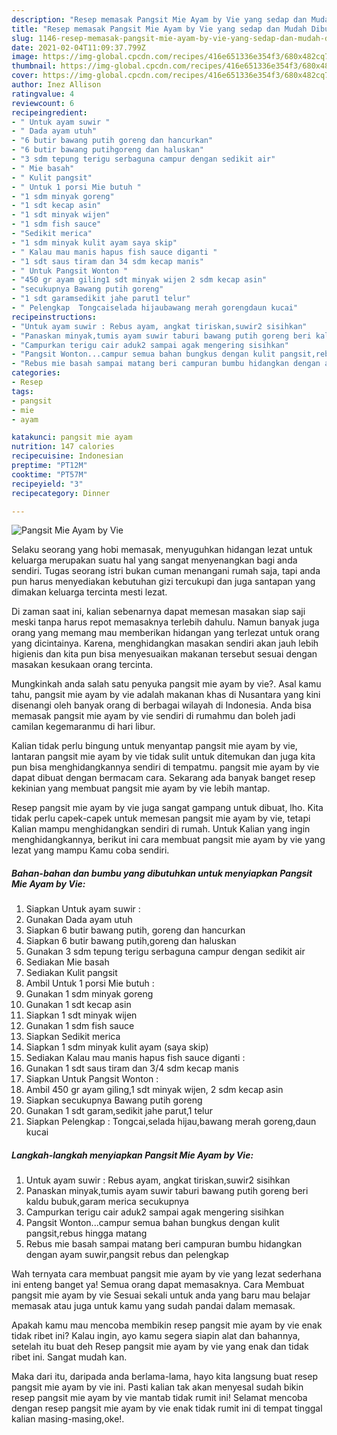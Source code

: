 ```yaml
---
description: "Resep memasak Pangsit Mie Ayam by Vie yang sedap dan Mudah Dibuat"
title: "Resep memasak Pangsit Mie Ayam by Vie yang sedap dan Mudah Dibuat"
slug: 1146-resep-memasak-pangsit-mie-ayam-by-vie-yang-sedap-dan-mudah-dibuat
date: 2021-02-04T11:09:37.799Z
image: https://img-global.cpcdn.com/recipes/416e651336e354f3/680x482cq70/pangsit-mie-ayam-by-vie-foto-resep-utama.jpg
thumbnail: https://img-global.cpcdn.com/recipes/416e651336e354f3/680x482cq70/pangsit-mie-ayam-by-vie-foto-resep-utama.jpg
cover: https://img-global.cpcdn.com/recipes/416e651336e354f3/680x482cq70/pangsit-mie-ayam-by-vie-foto-resep-utama.jpg
author: Inez Allison
ratingvalue: 4
reviewcount: 6
recipeingredient:
- " Untuk ayam suwir "
- " Dada ayam utuh"
- "6 butir bawang putih goreng dan hancurkan"
- "6 butir bawang putihgoreng dan haluskan"
- "3 sdm tepung terigu serbaguna campur dengan sedikit air"
- " Mie basah"
- " Kulit pangsit"
- " Untuk 1 porsi Mie butuh "
- "1 sdm minyak goreng"
- "1 sdt kecap asin"
- "1 sdt minyak wijen"
- "1 sdm fish sauce"
- "Sedikit merica"
- "1 sdm minyak kulit ayam saya skip"
- " Kalau mau manis hapus fish sauce diganti "
- "1 sdt saus tiram dan 34 sdm kecap manis"
- " Untuk Pangsit Wonton "
- "450 gr ayam giling1 sdt minyak wijen 2 sdm kecap asin"
- "secukupnya Bawang putih goreng"
- "1 sdt garamsedikit jahe parut1 telur"
- " Pelengkap  Tongcaiselada hijaubawang merah gorengdaun kucai"
recipeinstructions:
- "Untuk ayam suwir : Rebus ayam, angkat tiriskan,suwir2 sisihkan"
- "Panaskan minyak,tumis ayam suwir taburi bawang putih goreng beri kaldu bubuk,garam merica secukupnya"
- "Campurkan terigu cair aduk2 sampai agak mengering sisihkan"
- "Pangsit Wonton...campur semua bahan bungkus dengan kulit pangsit,rebus hingga matang"
- "Rebus mie basah sampai matang beri campuran bumbu hidangkan dengan ayam suwir,pangsit rebus dan pelengkap"
categories:
- Resep
tags:
- pangsit
- mie
- ayam

katakunci: pangsit mie ayam 
nutrition: 147 calories
recipecuisine: Indonesian
preptime: "PT12M"
cooktime: "PT57M"
recipeyield: "3"
recipecategory: Dinner

---
```



![Pangsit Mie Ayam by Vie](https://img-global.cpcdn.com/recipes/416e651336e354f3/680x482cq70/pangsit-mie-ayam-by-vie-foto-resep-utama.jpg)

Selaku seorang yang hobi memasak, menyuguhkan hidangan lezat untuk keluarga merupakan suatu hal yang sangat menyenangkan bagi anda sendiri. Tugas seorang istri bukan cuman menangani rumah saja, tapi anda pun harus menyediakan kebutuhan gizi tercukupi dan juga santapan yang dimakan keluarga tercinta mesti lezat.

Di zaman  saat ini, kalian sebenarnya dapat memesan masakan siap saji meski tanpa harus repot memasaknya terlebih dahulu. Namun banyak juga orang yang memang mau memberikan hidangan yang terlezat untuk orang yang dicintainya. Karena, menghidangkan masakan sendiri akan jauh lebih higienis dan kita pun bisa menyesuaikan makanan tersebut sesuai dengan masakan kesukaan orang tercinta. 



Mungkinkah anda salah satu penyuka pangsit mie ayam by vie?. Asal kamu tahu, pangsit mie ayam by vie adalah makanan khas di Nusantara yang kini disenangi oleh banyak orang di berbagai wilayah di Indonesia. Anda bisa memasak pangsit mie ayam by vie sendiri di rumahmu dan boleh jadi camilan kegemaranmu di hari libur.

Kalian tidak perlu bingung untuk menyantap pangsit mie ayam by vie, lantaran pangsit mie ayam by vie tidak sulit untuk ditemukan dan juga kita pun bisa menghidangkannya sendiri di tempatmu. pangsit mie ayam by vie dapat dibuat dengan bermacam cara. Sekarang ada banyak banget resep kekinian yang membuat pangsit mie ayam by vie lebih mantap.

Resep pangsit mie ayam by vie juga sangat gampang untuk dibuat, lho. Kita tidak perlu capek-capek untuk memesan pangsit mie ayam by vie, tetapi Kalian mampu menghidangkan sendiri di rumah. Untuk Kalian yang ingin menghidangkannya, berikut ini cara membuat pangsit mie ayam by vie yang lezat yang mampu Kamu coba sendiri.

<!--inarticleads1-->

##### Bahan-bahan dan bumbu yang dibutuhkan untuk menyiapkan Pangsit Mie Ayam by Vie:

1. Siapkan  Untuk ayam suwir :
1. Gunakan  Dada ayam utuh
1. Siapkan 6 butir bawang putih, goreng dan hancurkan
1. Siapkan 6 butir bawang putih,goreng dan haluskan
1. Gunakan 3 sdm tepung terigu serbaguna campur dengan sedikit air
1. Sediakan  Mie basah
1. Sediakan  Kulit pangsit
1. Ambil  Untuk 1 porsi Mie butuh :
1. Gunakan 1 sdm minyak goreng
1. Gunakan 1 sdt kecap asin
1. Siapkan 1 sdt minyak wijen
1. Gunakan 1 sdm fish sauce
1. Siapkan Sedikit merica
1. Siapkan 1 sdm minyak kulit ayam (saya skip)
1. Sediakan  Kalau mau manis hapus fish sauce diganti :
1. Gunakan 1 sdt saus tiram dan 3/4 sdm kecap manis
1. Siapkan  Untuk Pangsit Wonton :
1. Ambil 450 gr ayam giling,1 sdt minyak wijen, 2 sdm kecap asin
1. Siapkan secukupnya Bawang putih goreng
1. Gunakan 1 sdt garam,sedikit jahe parut,1 telur
1. Siapkan  Pelengkap : Tongcai,selada hijau,bawang merah goreng,daun kucai




<!--inarticleads2-->

##### Langkah-langkah menyiapkan Pangsit Mie Ayam by Vie:

1. Untuk ayam suwir : Rebus ayam, angkat tiriskan,suwir2 sisihkan
1. Panaskan minyak,tumis ayam suwir taburi bawang putih goreng beri kaldu bubuk,garam merica secukupnya
1. Campurkan terigu cair aduk2 sampai agak mengering sisihkan
1. Pangsit Wonton...campur semua bahan bungkus dengan kulit pangsit,rebus hingga matang
1. Rebus mie basah sampai matang beri campuran bumbu hidangkan dengan ayam suwir,pangsit rebus dan pelengkap




Wah ternyata cara membuat pangsit mie ayam by vie yang lezat sederhana ini enteng banget ya! Semua orang dapat memasaknya. Cara Membuat pangsit mie ayam by vie Sesuai sekali untuk anda yang baru mau belajar memasak atau juga untuk kamu yang sudah pandai dalam memasak.

Apakah kamu mau mencoba membikin resep pangsit mie ayam by vie enak tidak ribet ini? Kalau ingin, ayo kamu segera siapin alat dan bahannya, setelah itu buat deh Resep pangsit mie ayam by vie yang enak dan tidak ribet ini. Sangat mudah kan. 

Maka dari itu, daripada anda berlama-lama, hayo kita langsung buat resep pangsit mie ayam by vie ini. Pasti kalian tak akan menyesal sudah bikin resep pangsit mie ayam by vie mantab tidak rumit ini! Selamat mencoba dengan resep pangsit mie ayam by vie enak tidak rumit ini di tempat tinggal kalian masing-masing,oke!.

